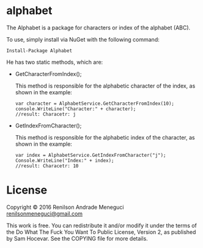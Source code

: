# alphabet

The Alphabet is a package for characters or index of the alphabet (ABC).

To use, simply install via NuGet with the following command:

`Install-Package Alphabet`

He has two static methods, which are:
  - GetCharacterFromIndex();
  
      This method is responsible for the alphabetic character of the index, as shown in the example:
      
      ```
      var character = AlphabetService.GetCharacterFromIndex(10);
      console.WriteLine("Character:" + character); 
      //result: Characetr: j
      ```
  - GetIndexFromCharacter();
  
      This method is responsible for the alphabetic index of the character, as shown in the example:
      
      ```
      var index = AlphabetService.GetIndexFromCharacter("j");
      Console.WriteLine("Index:" + index);
      //result: Characetr: 10
      ```

# License

Copyright © 2016 Renilson Andrade Meneguci renilsonmeneguci@gmail.com

This work is free. You can redistribute it and/or modify it under the terms of the Do What The Fuck You Want To Public License, Version 2, as published by Sam Hocevar. See the COPYING file for more details.
